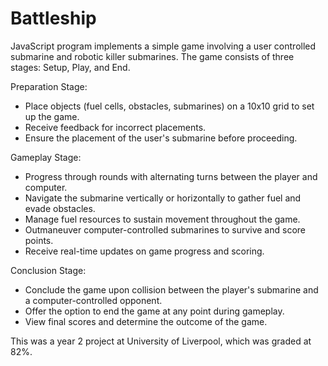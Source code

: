 # Battleship
 JavaScript program implements a simple game involving a user controlled submarine and robotic killer submarines. 
 The game consists of three stages: Setup, Play, and End.

Preparation Stage:

- Place objects (fuel cells, obstacles, submarines) on a 10x10 grid to set up the game.
- Receive feedback for incorrect placements.
- Ensure the placement of the user's submarine before proceeding.

Gameplay Stage:

- Progress through rounds with alternating turns between the player and computer.
- Navigate the submarine vertically or horizontally to gather fuel and evade obstacles.
- Manage fuel resources to sustain movement throughout the game.
- Outmaneuver computer-controlled submarines to survive and score points.
- Receive real-time updates on game progress and scoring.

Conclusion Stage:

- Conclude the game upon collision between the player's submarine and a computer-controlled opponent.
- Offer the option to end the game at any point during gameplay.
- View final scores and determine the outcome of the game.

This was a year 2 project at University of Liverpool, which was graded at 82%.
